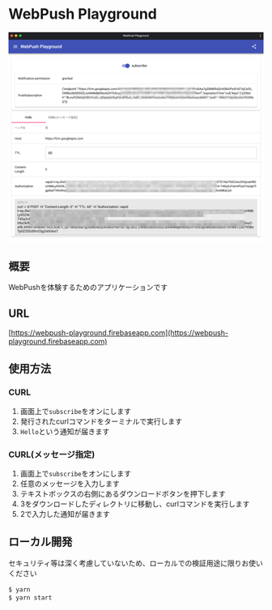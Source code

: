 WebPush Playground
=====

![](./images/app.png)

概要
-----

WebPushを体験するためのアプリケーションです

URL
-----

[https://webpush-playground.firebaseapp.com](https://webpush-playground.firebaseapp.com)

使用方法
-----

### CURL

1. 画面上で`subscribe`をオンにします
2. 発行されたcurlコマンドをターミナルで実行します
3. `Hello`という通知が届きます

### CURL(メッセージ指定)

1. 画面上で`subscribe`をオンにします
2. 任意のメッセージを入力します
3. テキストボックスの右側にあるダウンロードボタンを押下します
4. 3をダウンロードしたディレクトリに移動し、curlコマンドを実行します
5. 2で入力した通知が届きます

ローカル開発
-----

セキュリティ等は深く考慮していないため、ローカルでの検証用途に限りお使いください

```
$ yarn
$ yarn start
```

